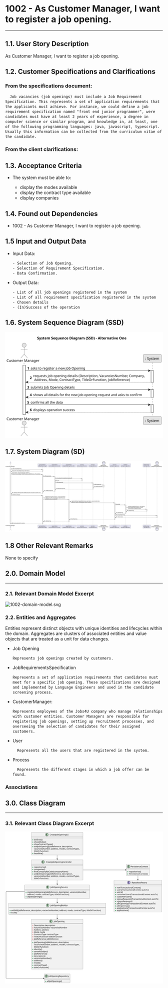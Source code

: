 # 1002 - As Customer Manager, I want to register a job opening.

--------

## 1.1. User Story Description

As Customer Manager, I want to register a job opening.

## 1.2. Customer Specifications and Clarifications

### From the specifications document:

      Job vacancies (job openings) must include a Job Requirement Specification. This represents a set of application requirements that the applicants must achieve. For instance, we could define a job requirement specification named "front end junior programmer", were candidates must have at least 2 years of experience, a degree in computer science or similar program, and knowledge in, at least, one of the following programming languages: java, javascript, typescript. Usually this information can be collected from the curriculum vitae of the candidate.

### From the client clarifications:


## 1.3. Acceptance Criteria

* The system must be able to:

  * display the modes available
  * display the contract type available
  * display companies


## 1.4. Found out Dependencies

* 1002 - As Customer Manager, I want to register a job opening.

## 1.5 Input and Output Data

* Input Data:

      - Selection of Job Opening.
      - Selection of Requirement Specification.
      - Data Confirmation.

* Output Data:

      - List of all job openings registered in the system
      - List of all requirement specification registered in the system
      - Chosen details
      - (In)Success of the operation

## 1.6. System Sequence Diagram (SSD)

![1002-system-sequence-diagram.svg](1002-system-sequence-diagram.svg)

## 1.7. System Diagram (SD)

![1002-sequence-diagram-overview.svg](1002-sequence-diagram-overview.svg)

## 1.8 Other Relevant Remarks

None to specify

## 2.0. Domain Model

----------------

### 2.1. Relevant Domain Model Excerpt

![1002-domain-model.svg](1009-domain-model.svg)

### 2.2. Entities and Aggregates

Entities represent distinct objects with unique identities and lifecycles within the domain. Aggregates are clusters of associated entities and value objects that are treated as a unit for data changes.

* Job Opening

      Represents job openings created by customers.

* JobRequirementsSpecification

      Represents a set of application requirements that candidates must meet for a specific job opening. These specifications are designed and implemented by Language Engineers and used in the candidate screening process.

* CustomerManager:

      Represents employees of the Jobs4U company who manage relationships with customer entities. Customer Managers are responsible for registering job openings, setting up recruitment processes, and overseeing the selection of candidates for their assigned customers.
* User

        Represents all the users that are registered in the system.

* Process

        Represents the different stages in which a job offer can be found.

### Associations


## 3.0. Class Diagram

------------------

### 3.1. Relevant Class Diagram Excerpt

![1002-class-diagram.svg](1002-class-diagram.svg)